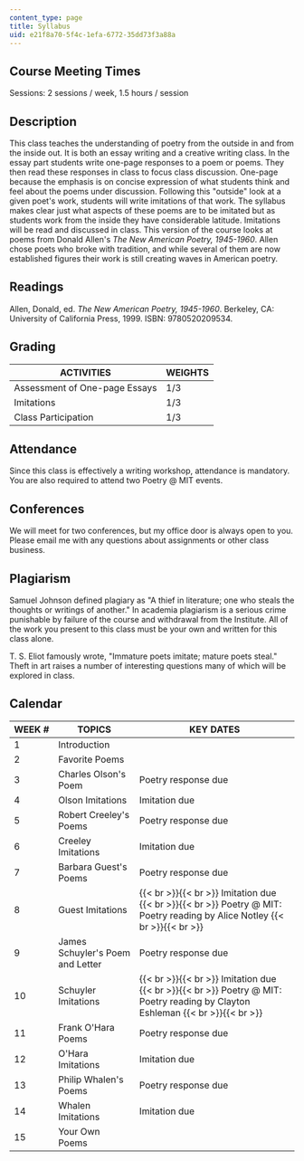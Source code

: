 ```yaml
---
content_type: page
title: Syllabus
uid: e21f8a70-5f4c-1efa-6772-35dd73f3a88a
---
```


Course Meeting Times
--------------------

Sessions: 2 sessions / week, 1.5 hours / session

Description
-----------

This class teaches the understanding of poetry from the outside in and from the inside out. It is both an essay writing and a creative writing class. In the essay part students write one-page responses to a poem or poems. They then read these responses in class to focus class discussion. One-page because the emphasis is on concise expression of what students think and feel about the poems under discussion. Following this "outside" look at a given poet's work, students will write imitations of that work. The syllabus makes clear just what aspects of these poems are to be imitated but as students work from the inside they have considerable latitude. Imitations will be read and discussed in class. This version of the course looks at poems from Donald Allen's _The New American Poetry, 1945-1960_. Allen chose poets who broke with tradition, and while several of them are now established figures their work is still creating waves in American poetry.

Readings
--------

Allen, Donald, ed. _The New American Poetry, 1945-1960_. Berkeley, CA: University of California Press, 1999. ISBN: 9780520209534.

Grading
-------

| ACTIVITIES | WEIGHTS |
| --- | --- |
| Assessment of One-page Essays | 1/3 |
| Imitations | 1/3 |
| Class Participation | 1/3 

  

Attendance
----------

Since this class is effectively a writing workshop, attendance is mandatory. You are also required to attend two Poetry @ MIT events.

Conferences
-----------

We will meet for two conferences, but my office door is always open to you. Please email me with any questions about assignments or other class business.

Plagiarism
----------

Samuel Johnson defined plagiary as "A thief in literature; one who steals the thoughts or writings of another." In academia plagiarism is a serious crime punishable by failure of the course and withdrawal from the Institute. All of the work you present to this class must be your own and written for this class alone.

T. S. Eliot famously wrote, "Immature poets imitate; mature poets steal." Theft in art raises a number of interesting questions many of which will be explored in class.

Calendar
--------

| WEEK # | TOPICS | KEY DATES |
| --- | --- | --- |
| 1 | Introduction |  |
| 2 | Favorite Poems |  |
| 3 | Charles Olson's Poem | Poetry response due |
| 4 | Olson Imitations | Imitation due |
| 5 | Robert Creeley's Poems | Poetry response due |
| 6 | Creeley Imitations | Imitation due |
| 7 | Barbara Guest's Poems | Poetry response due |
| 8 | Guest Imitations |  {{< br >}}{{< br >}} Imitation due {{< br >}}{{< br >}} Poetry @ MIT: Poetry reading by Alice Notley[](http://www.poets.org/poet.php/prmPID/767) {{< br >}}{{< br >}}  |
| 9 | James Schuyler's Poem and Letter | Poetry response due |
| 10 | Schuyler Imitations |  {{< br >}}{{< br >}} Imitation due {{< br >}}{{< br >}} Poetry @ MIT: Poetry reading by Clayton Eshleman[](http://www.poets.org/poet.php/prmPID/263) {{< br >}}{{< br >}}  |
| 11 | Frank O'Hara Poems | Poetry response due |
| 12 | O'Hara Imitations | Imitation due |
| 13 | Philip Whalen's Poems | Poetry response due |
| 14 | Whalen Imitations | Imitation due |
| 15 | Your Own Poems |